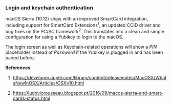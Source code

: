 ### Login and keychain authentication

macOS Sierra (10.12) ships with an improved SmartCard integration, including support for SmartCard Extensions<sup>1</sup>, an updated CCID driver and bug fixes on the PC/SC framework<sup>2</sup>. This translates into a clean and simple configuration for using a Yubikey to login to the macOS.

The login screen as well as Keychain-related operations will show a _PIN_ placeholder instead of _Password_ if the Yubikey is plugged in and has been paired before.

**References**

1. <https://developer.apple.com/library/content/releasenotes/MacOSX/WhatsNewInOSX/Articles/OSXv10.html>

2. <https://ludovicrousseau.blogspot.pt/2016/09/macos-sierra-and-smart-cards-status.html>
